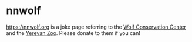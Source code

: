# nnwolf

<https://nnwolf.org> is a joke page referring to the [Wolf Conservation Center](//nywolf.org) and the [Yerevan Zoo](//zoo.am). Please donate to them if you can!
